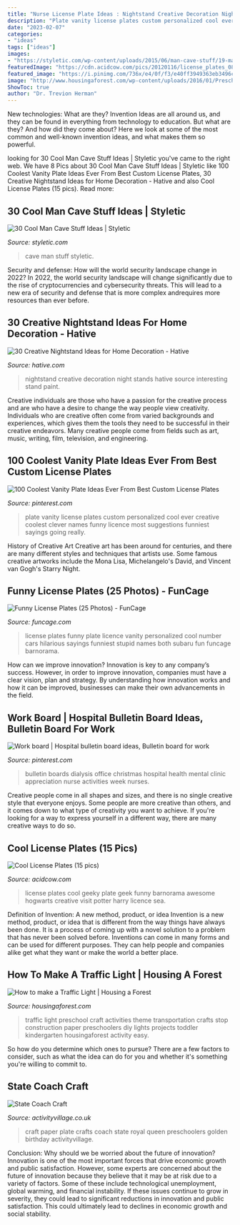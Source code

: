 ```yaml
---
title: "Nurse License Plate Ideas : Nightstand Creative Decoration Night Stands Hative Source Interesting Stand Paint"
description: "Plate vanity license plates custom personalized cool ever creative coolest clever names funny licence most suggestions funniest sayings going really"
date: "2023-02-07"
categories:
- "ideas"
tags: ["ideas"]
images:
- "https://styletic.com/wp-content/uploads/2015/06/man-cave-stuff/19-man-cave-stuff-ideas.jpg"
featuredImage: "https://cdn.acidcow.com/pics/20120116/license_plates_08.jpg"
featured_image: "https://i.pinimg.com/736x/e4/0f/f3/e40ff3949363eb3496c905405915a225.jpg"
image: "http://www.housingaforest.com/wp-content/uploads/2016/01/Preschool-Transportation-Theme-How-to-make-a-Traffic-Light-4.jpg"
ShowToc: true
author: "Dr. Trevion Herman"
---
```



New technologies: What are they?
Invention Ideas are all around us, and they can be found in everything from technology to education. But what are they? And how did they come about? Here we look at some of the most common and well-known invention ideas, and what makes them so powerful.

	

		
looking for 30 Cool Man Cave Stuff Ideas | Styletic you've came to the right web. We have 8 Pics about 30 Cool Man Cave Stuff Ideas | Styletic like 100 Coolest Vanity Plate Ideas Ever From Best Custom License Plates, 30 Creative Nightstand Ideas for Home Decoration - Hative and also Cool License Plates (15 pics). Read more:
		
    
## 30 Cool Man Cave Stuff Ideas | Styletic

<img loading=lazy src="https://styletic.com/wp-content/uploads/2015/06/man-cave-stuff/19-man-cave-stuff-ideas.jpg" onerror="this.onerror=null;this.src='https://tse3.mm.bing.net/th?id=OIP.FriGTZfNRen8YTC2Wj1f4wHaK_&amp;pid=15.1';" alt="30 Cool Man Cave Stuff Ideas | Styletic">

_Source: styletic.com_

>cave man stuff styletic. 

	

Security and defense: How will the world security landscape change in 2022?
In 2022, the world security landscape will change significantly due to the rise of cryptocurrencies and cybersecurity threats. This will lead to a new era of security and defense that is more complex andrequires more resources than ever before.

    
## 30 Creative Nightstand Ideas For Home Decoration - Hative

<img loading=lazy src="https://hative.com/wp-content/uploads/2014/06/nightstand-ideas/26-creative-nightstand-ideas.jpg" onerror="this.onerror=null;this.src='https://tse4.mm.bing.net/th?id=OIP.Kpn5D3Uffo6GMB_cUI4ZAAHaJ4&amp;pid=15.1';" alt="30 Creative Nightstand Ideas for Home Decoration - Hative">

_Source: hative.com_

>nightstand creative decoration night stands hative source interesting stand paint. 

	

Creative individuals are those who have a passion for the creative process and are who have a desire to change the way people view creativity. Individuals who are creative often come from varied backgrounds and experiences, which gives them the tools they need to be successful in their creative endeavors. Many creative people come from fields such as art, music, writing, film, television, and engineering.

    
## 100 Coolest Vanity Plate Ideas Ever From Best Custom License Plates

<img loading=lazy src="https://i.pinimg.com/736x/e4/0f/f3/e40ff3949363eb3496c905405915a225.jpg" onerror="this.onerror=null;this.src='https://tse1.mm.bing.net/th?id=OIP.cnbyTEtR9unMKbWm9tw8qQAAAA&amp;pid=15.1';" alt="100 Coolest Vanity Plate Ideas Ever From Best Custom License Plates">

_Source: pinterest.com_

>plate vanity license plates custom personalized cool ever creative coolest clever names funny licence most suggestions funniest sayings going really. 

	

History of Creative Art
Creative art has been around for centuries, and there are many different styles and techniques that artists use. Some famous creative artworks include the Mona Lisa, Michelangelo's David, and Vincent van Gogh's Starry Night.

    
## Funny License Plates (25 Photos) - FunCage

<img loading=lazy src="http://www.funcage.com/blog/wp-content/uploads/2013/09/Funny-License-Plates-017.jpg" onerror="this.onerror=null;this.src='https://tse3.mm.bing.net/th?id=OIP.RRe6V3O72AH4h7QUirWrDAHaJ4&amp;pid=15.1';" alt="Funny License Plates (25 Photos) - FunCage">

_Source: funcage.com_

>license plates funny plate licence vanity personalized cool number cars hilarious sayings funniest stupid names both subaru fun funcage barnorama. 

	

How can we improve innovation?
Innovation is key to any company’s success. However, in order to improve innovation, companies must have a clear vision, plan and strategy. By understanding how innovation works and how it can be improved, businesses can make their own advancements in the field.

    
## Work Board | Hospital Bulletin Board Ideas, Bulletin Board For Work

<img loading=lazy src="https://i.pinimg.com/736x/f1/99/6f/f1996fcd8d42291c373f5f258d3971f2.jpg" onerror="this.onerror=null;this.src='https://tse2.mm.bing.net/th?id=OIP.BhEcNMOThY2fChSPFxJEAgHaJ3&amp;pid=15.1';" alt="Work board | Hospital bulletin board ideas, Bulletin board for work">

_Source: pinterest.com_

>bulletin boards dialysis office christmas hospital health mental clinic appreciation nurse activities week nurses. 

	

Creative people come in all shapes and sizes, and there is no single creative style that everyone enjoys. Some people are more creative than others, and it comes down to what type of creativity you want to achieve. If you're looking for a way to express yourself in a different way, there are many creative ways to do so.

    
## Cool License Plates (15 Pics)

<img loading=lazy src="https://cdn.acidcow.com/pics/20120116/license_plates_08.jpg" onerror="this.onerror=null;this.src='https://tse4.mm.bing.net/th?id=OIP.CPjPsmgouW6D2DYfPac9vQHaFJ&amp;pid=15.1';" alt="Cool License Plates (15 pics)">

_Source: acidcow.com_

>license plates cool geeky plate geek funny barnorama awesome hogwarts creative visit potter harry licence sea. 

	

Definition of Invention: A new method, product, or idea
Invention is a new method, product, or idea that is different from the way things have always been done. It is a process of coming up with a novel solution to a problem that has never been solved before. Inventions can come in many forms and can be used for different purposes. They can help people and companies alike get what they want or make the world a better place.

    
## How To Make A Traffic Light | Housing A Forest

<img loading=lazy src="http://www.housingaforest.com/wp-content/uploads/2016/01/Preschool-Transportation-Theme-How-to-make-a-Traffic-Light-4.jpg" onerror="this.onerror=null;this.src='https://tse1.mm.bing.net/th?id=OIP.90FA0Bi8UC8pD44qeTmaagAAAA&amp;pid=15.1';" alt="How to make a Traffic Light | Housing a Forest">

_Source: housingaforest.com_

>traffic light preschool craft activities theme transportation crafts stop construction paper preschoolers diy lights projects toddler kindergarten housingaforest activity easy. 

	

So how do you determine which ones to pursue? There are a few factors to consider, such as what the idea can do for you and whether it's something you're willing to commit to.

    
## State Coach Craft

<img loading=lazy src="https://www.activityvillage.co.uk/sites/default/files/images/state_coach_craft.jpg" onerror="this.onerror=null;this.src='https://tse4.mm.bing.net/th?id=OIP.2oWoFvCFy73xx-2zMQGA-wAAAA&amp;pid=15.1';" alt="State Coach Craft">

_Source: activityvillage.co.uk_

>craft paper plate crafts coach state royal queen preschoolers golden birthday activityvillage. 

	

Conclusion: Why should we be worried about the future of innovation?
Innovation is one of the most important forces that drive economic growth and public satisfaction. However, some experts are concerned about the future of innovation because they believe that it may be at risk due to a variety of factors. Some of these include technological unemployment, global warming, and financial instability. If these issues continue to grow in severity, they could lead to significant reductions in innovation and public satisfaction. This could ultimately lead to declines in economic growth and social stability.


